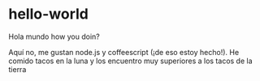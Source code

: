 # hello-world

Hola mundo
how you doin?

Aquí no, me gustan node.js y coffeescript (¡de eso estoy hecho!).
He comido tacos en la luna y los encuentro muy superiores a los tacos de la tierra



